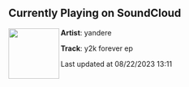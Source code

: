 ## Currently Playing on SoundCloud

[<img align="left" width="100" src="https://i1.sndcdn.com/artworks-yXUrh4EM0GpFL0VG-7YX52w-t500x500.jpg">](https://soundcloud.com/y4ndere/y2k-forever-ep)

**Artist**: yandere 

**Track**: y2k forever ep

Last updated at 08/22/2023 13:11
